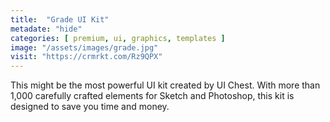 ```yaml
---
title:  "Grade UI Kit"
metadate: "hide"
categories: [ premium, ui, graphics, templates ]
image: "/assets/images/grade.jpg"
visit: "https://crmrkt.com/Rz9QPX"
---
```

This might be the most powerful UI kit created by UI Chest. With more than 1,000 carefully crafted elements for Sketch and Photoshop, this kit is designed to save you time and money.
